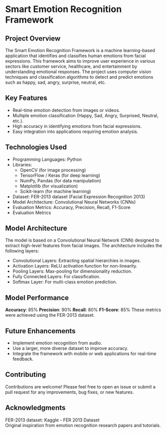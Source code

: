 # **Smart Emotion Recognition Framework**
## Project Overview
The Smart Emotion Recognition Framework is a machine learning-based application that identifies and classifies human emotions from facial expressions. This framework aims to improve user experience in various sectors like customer service, healthcare, and entertainment by understanding emotional responses. The project uses computer vision techniques and classification algorithms to detect and predict emotions such as happy, sad, angry, surprise, neutral, etc.

## Key Features
- Real-time emotion detection from images or videos.  
- Multiple emotion classification (Happy, Sad, Angry, Surprised, Neutral, etc.).  
- High accuracy in identifying emotions from facial expressions.  
- Easy integration into applications requiring emotion analysis.  

## Technologies Used
- Programming Languages: Python
- Libraries:  
  - OpenCV (for image processing)
  - TensorFlow / Keras (for deep learning)
  - NumPy, Pandas (for data manipulation)
  - Matplotlib (for visualization)
  - Scikit-learn (for machine learning)
- Dataset: FER-2013 dataset (Facial Expression Recognition 2013)
- Model Architecture: Convolutional Neural Networks (CNNs)
- Evaluation Metrics: Accuracy, Precision, Recall, F1-Score
- Evaluation Metrics

## Model Architecture
The model is based on a Convolutional Neural Network (CNN) designed to extract high-level features from facial images. The architecture includes the following layers:

- Convolutional Layers: Extracting spatial hierarchies in images.
- Activation Layers: ReLU activation function for non-linearity.
- Pooling Layers: Max-pooling for dimensionality reduction.
- Fully Connected Layers: For classification.
- Softmax Layer: For multi-class emotion prediction.

## Model Performance
**Accuracy**: 85%
**Precision**: 90%
**Recall**: 80%
**F1-Score**: 85%
These metrics were achieved using the FER-2013 dataset.

## Future Enhancements
- Implement emotion recognition from audio.  
- Use a larger, more diverse dataset to improve accuracy.  
- Integrate the framework with mobile or web applications for real-time feedback.  

## Contributing
Contributions are welcome! Please feel free to open an issue or submit a pull request for any improvements, bug fixes, or new features.


## Acknowledgments
FER-2013 dataset: Kaggle - FER 2013 Dataset  
Original inspiration from emotion recognition research papers and tutorials.

